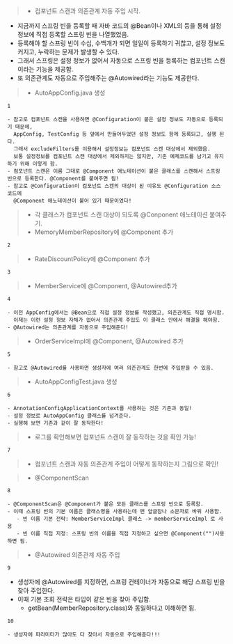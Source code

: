 >- 컴포넌트 스캔과 의존관계 자동 주입 시작.

   - 지금까지 스프링 빈을 등록할 때 자바 코드의 @Bean이나 XML의 <bean>등을 통해 설정 정보에
     직접 등록할 스프링 빈을 나열했었음.
   - 등록해야 할 스프링 빈이 수십, 수백개가 되면 일일이 등록하기 귀찮고, 설정 정보도 커지고,
     누락하는 문제가 발생할 수 있다.
   - 그래서 스프링은 설정 정보가 없어서 자동으로 스프링 빈을 등록하는 컴포넌트 스캔이라는 기능을 제공함.
   - 또 의존관계도 자동으로 주입해주는 @Autowired라는 기능도 제공한다.

>- AutoAppConfig.java 생성

    1

    - 참고로 컴포넌트 스캔을 사용하면 @Configuration이 붙은 설정 정보도 자동으로 등록되기 때문에,
      AppConfig, TestConfig 등 앞에서 만들어두었던 설정 정보도 함께 등록되고, 실행 된다.
      그래서 excludeFilters를 이용해서 설정정보는 컴포넌트 스캔 대상에서 제외했음.
      보통 설정정보를 컴포넌트 스캔 대상에서 제외하지는 않지만, 기존 예제코드를 남기고 유지하기 위해 이렇게 함.
    - 컴포넌트 스캔은 이름 그대로 @Component 애노테이션이 붙은 클래스를 스캔해서 스프링 빈으로 등록한다. @Component를 붙여주면 됨!
    - 참고로 @Configuration이 컴포넌트 스캔의 대상이 된 이유도 @Configuration 소스 코드에
      @Component 애노테이션이 붙어 있기 때문이였다!

>- 각 클래스가 컴포넌트 스캔 대상이 되도록 @Conponent 애노테이션 붙여주기.
>- MemoryMemberRepository에 @Component 추가

    2

>- RateDiscountPolicy에 @Component 추가

    3

>- MemberService에 @Component, @Autowired추가 

    4

    - 이전 AppConfig에서는 @Bean으로 직접 설정 정보를 작성했고, 의존관계도 직접 명시함.
      이제는 이런 설정 정보 자체가 없어서 의존관계 주입도 이 클래스 안에서 해결을 해야함.
    - @Autowired는 의존관계를 자동으로 주입해준다! 

>- OrderServiceImpl에 @Component, @Autowired 추가

    5

    - 참고로 @Autowired를 사용하면 생성자에 여러 의존관계도 한번에 주입받을 수 있음.

>- AutoAppConfigTest.java 생성

    6

    - AnnotationConfigApplicationContext를 사용하는 것은 기존과 동일!
    - 설정 정보로 AutoAppConfig 클래스를 넘겨준다.
    - 실행해 보면 기존과 같이 잘 동작한다!

>- 로그를 확인해보면 컴포넌트 스캔이 잘 동작하는 것을 확인 가능!

    7

>- 컴포넌트 스캔과 자동 의존관계 주입이 어떻게 동작하는지 그림으로 확인!

>- @ComponentScan

    8

    - @ComponentScan은 @Component가 붙은 모든 클래스를 스프링 빈으로 등록함.
    - 이때 스프링 빈의 기본 이름은 클래스명을 사용하는데 맨 앞글잠나 소문자로 바꿔 사용함.
       - 빈 이름 기본 전략: MemberServiceImpl 클래스 -> memberServiceImpl 로 사용
       - 빈 이름 직접 지정: 스프링 빈의 이름을 직접 지정하고 싶으면 @Component("")사용하면 됨.

>- @Autowired 의존관계 자동 주입

    9

   - 생성자에 @Autowired를 지정하면, 스프링 컨테이너가 자동으로 해당 스프링 빈을 찾아 주입한다.
   - 이때 기본 조회 전략은 타입이 같은 빈을 찾아 주입함.
      - getBean(MemberRepository.class)와 동일하다고 이해하면 됨.

    10

    - 생성자에 파라미터가 많아도 다 찾아서 자동으로 주입해준다!!!
